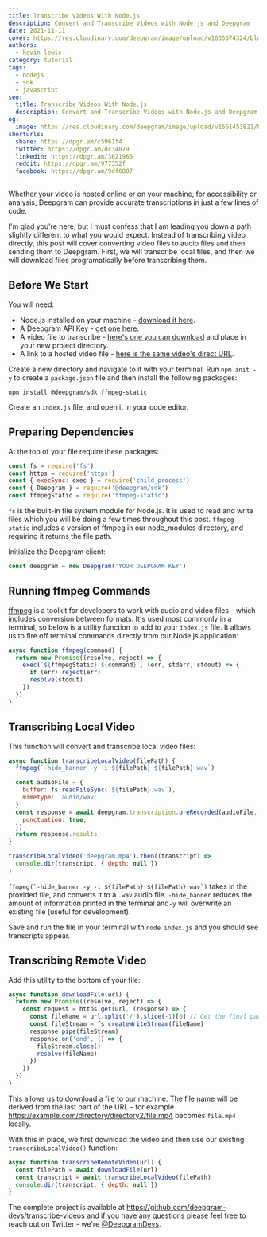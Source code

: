 ```yaml
---
title: Transcribe Videos With Node.js
description: Convert and Transcribe Videos with Node.js and Deepgram
date: 2021-11-11
cover: https://res.cloudinary.com/deepgram/image/upload/v1635374324/blog/2021/11/transcribe-videos-nodejs/transcribe-videos-with-nodejs-blog%402x.png
authors:
  - kevin-lewis
category: tutorial
tags:
  - nodejs
  - sdk
  - javascript
seo:
  title: Transcribe Videos With Node.js
  description: Convert and Transcribe Videos with Node.js and Deepgram
og:
  image: https://res.cloudinary.com/deepgram/image/upload/v1661453821/blog/transcribe-videos-nodejs/ograph.png
shorturls:
  share: https://dpgr.am/c5961f4
  twitter: https://dpgr.am/dc34079
  linkedin: https://dpgr.am/3621965
  reddit: https://dpgr.am/977352f
  facebook: https://dpgr.am/9df6807
---
```

Whether your video is hosted online or on your machine, for accessibility or analysis, Deepgram can provide accurate transcriptions in just a few lines of code.

I'm glad you're here, but I must confess that I am leading you down a path slightly different to what you would expect. Instead of transcribing video directly, this post will cover converting video files to audio files and then sending them to Deepgram. First, we will transcribe local files, and then we will download files programatically before transcribing them.

## Before We Start

You will need:

* Node.js installed on your machine - [download it here](https://nodejs.org/en/).
* A Deepgram API Key - [get one here](https://console.deepgram.com/signup?jump=keys).
* A video file to transcribe - [here's one you can download](https://github.com/deepgram-devs/transcribe-videos/blob/main/deepgram.mp4) and place in your new project directory.
* A link to a hosted video file - [here is the same video's direct URL](https://github.com/deepgram-devs/transcribe-videos/raw/main/deepgram.mp4).

Create a new directory and navigate to it with your terminal. Run `npm init -y` to create a `package.json` file and then install the following packages:

```
npm install @deepgram/sdk ffmpeg-static
```

Create an `index.js` file, and open it in your code editor.

## Preparing Dependencies

At the top of your file require these packages:

```js
const fs = require('fs')
const https = require('https')
const { execSync: exec } = require('child_process')
const { Deepgram } = require('@deepgram/sdk')
const ffmpegStatic = require('ffmpeg-static')
```

`fs` is the built-in file system module for Node.js. It is used to read and write files which you will be doing a few times throughout this post. `ffmpeg-static` includes a version of ffmpeg in our node_modules directory, and requiring it returns the file path.

Initialize the Deepgram client:

```js
const deepgram = new Deepgram('YOUR DEEPGRAM KEY')
```

## Running ffmpeg Commands

[ffmpeg](https://ffmpeg.org) is a toolkit for developers to work with audio and video files - which includes conversion between formats. It's used most commonly in a terminal, so below is a utility function to add to your `index.js` file. It allows us to fire off terminal commands directly from our Node.js application:

```js
async function ffmpeg(command) {
  return new Promise((resolve, reject) => {
    exec(`${ffmpegStatic} ${command}`, (err, stderr, stdout) => {
      if (err) reject(err)
      resolve(stdout)
    })
  })
}
```

## Transcribing Local Video

This function will convert and transcribe local video files:

```js
async function transcribeLocalVideo(filePath) {
  ffmpeg(`-hide_banner -y -i ${filePath} ${filePath}.wav`)

  const audioFile = {
    buffer: fs.readFileSync(`${filePath}.wav`),
    mimetype: 'audio/wav',
  }
  const response = await deepgram.transcription.preRecorded(audioFile, {
    punctuation: true,
  })
  return response.results
}

transcribeLocalVideo('deepgram.mp4').then((transcript) =>
  console.dir(transcript, { depth: null })
)
```

``ffmpeg(`-hide_banner -y -i ${filePath} ${filePath}.wav`)`` takes in the provided file, and converts it to a `.wav` audio file. `-hide_banner` reduces the amount of information printed in the terminal and`-y` will overwrite an existing file (useful for development).

Save and run the file in your terminal with `node index.js` and you should see transcripts appear.

## Transcribing Remote Video

Add this utility to the bottom of your file:

```js
async function downloadFile(url) {
  return new Promise((resolve, reject) => {
    const request = https.get(url, (response) => {
      const fileName = url.split('/').slice(-1)[0] // Get the final part of the URL only
      const fileStream = fs.createWriteStream(fileName)
      response.pipe(fileStream)
      response.on('end', () => {
        fileStream.close()
        resolve(fileName)
      })
    })
  })
}
```

This allows us to download a file to our machine. The file name will be derived from the last part of the URL - for example https://example.com/directory/directory2/file.mp4 becomes `file.mp4` locally.

With this in place, we first download the video and then use our existing `transcribeLocalVideo()` function:

```js
async function transcribeRemoteVideo(url) {
  const filePath = await downloadFile(url)
  const transcript = await transcribeLocalVideo(filePath)
  console.dir(transcript, { depth: null })
}
```

The complete project is available at https://github.com/deepgram-devs/transcribe-videos and if you have any questions please feel free to reach out on Twitter - we're [@DeepgramDevs](https://twitter.com/DeepgramDevs).